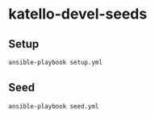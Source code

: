 # katello-devel-seeds

## Setup

```sh
ansible-playbook setup.yml
```

## Seed

```sh
ansible-playbook seed.yml
```

